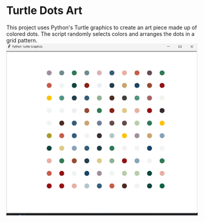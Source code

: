 # Turtle Dots Art

This project uses Python's Turtle graphics to create an art piece made up of colored dots. The script randomly selects colors and arranges the dots in a grid pattern.
![Sample Art](turtle-dort.png)

